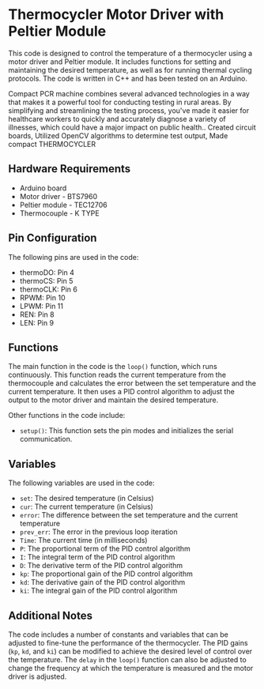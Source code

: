 # Thermocycler Motor Driver with Peltier Module

This code is designed to control the temperature of a thermocycler using a motor driver and Peltier module. It includes functions for setting and maintaining the desired temperature, as well as for running thermal cycling protocols. The code is written in C++ and has been tested on an Arduino.

Compact PCR machine combines several advanced technologies in a way that makes it a powerful tool for conducting testing in rural areas. By simplifying and streamlining the testing process, you've made it easier for healthcare workers to quickly and accurately diagnose a variety of illnesses, which could have a major impact on public health.. Created circuit boards, Utilized OpenCV algorithms to determine test output, Made compact THERMOCYCLER

## Hardware Requirements

-   Arduino board
-   Motor driver - BTS7960
-   Peltier module - TEC12706
-   Thermocouple - K TYPE

## Pin Configuration

The following pins are used in the code:

-   thermoDO: Pin 4
-   thermoCS: Pin 5
-   thermoCLK: Pin 6
-   RPWM: Pin 10
-   LPWM: Pin 11
-   REN: Pin 8
-   LEN: Pin 9

## Functions

The main function in the code is the `loop()` function, which runs continuously. This function reads the current temperature from the thermocouple and calculates the error between the set temperature and the current temperature. It then uses a PID control algorithm to adjust the output to the motor driver and maintain the desired temperature.

Other functions in the code include:

-   `setup()`: This function sets the pin modes and initializes the serial communication.

## Variables

The following variables are used in the code:

-   `set`: The desired temperature (in Celsius)
-   `cur`: The current temperature (in Celsius)
-   `error`: The difference between the set temperature and the current temperature
-   `prev_err`: The error in the previous loop iteration
-   `Time`: The current time (in milliseconds)
-   `P`: The proportional term of the PID control algorithm
-   `I`: The integral term of the PID control algorithm
-   `D`: The derivative term of the PID control algorithm
-   `kp`: The proportional gain of the PID control algorithm
-   `kd`: The derivative gain of the PID control algorithm
-   `ki`: The integral gain of the PID control algorithm

## Additional Notes

The code includes a number of constants and variables that can be adjusted to fine-tune the performance of the thermocycler. The PID gains (`kp`, `kd`, and `ki`) can be modified to achieve the desired level of control over the temperature. The `delay` in the `loop()` function can also be adjusted to change the frequency at which the temperature is measured and the motor driver is adjusted.
